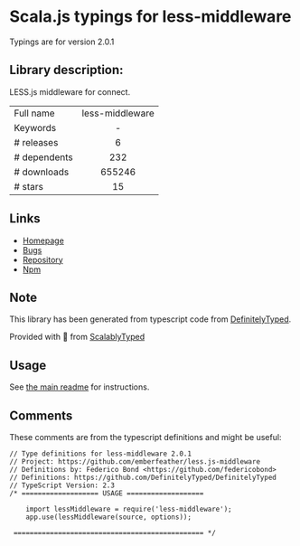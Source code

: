 
# Scala.js typings for less-middleware

Typings are for version 2.0.1

## Library description:
LESS.js middleware for connect.

|                    |                 |
| ------------------ | :-------------: |
| Full name          | less-middleware |
| Keywords           | - |
| # releases         | 6 |
| # dependents       | 232 |
| # downloads        | 655246 |
| # stars            | 15 |

## Links
- [Homepage](https://github.com/emberfeather/less.js-middleware#readme)
- [Bugs](https://github.com/emberfeather/less.js-middleware/issues)
- [Repository](https://github.com/emberfeather/less.js-middleware)
- [Npm](https://www.npmjs.com/package/less-middleware)
    


## Note
This library has been generated from typescript code from [DefinitelyTyped](https://definitelytyped.org).

Provided with :purple_heart: from [ScalablyTyped](https://github.com/oyvindberg/ScalablyTyped)

## Usage
See [the main readme](../../readme.md) for instructions.

## Comments

These comments are from the typescript definitions and might be useful:
```
// Type definitions for less-middleware 2.0.1
// Project: https://github.com/emberfeather/less.js-middleware
// Definitions by: Federico Bond <https://github.com/federicobond>
// Definitions: https://github.com/DefinitelyTyped/DefinitelyTyped
// TypeScript Version: 2.3
/* =================== USAGE ===================

    import lessMiddleware = require('less-middleware');
    app.use(lessMiddleware(source, options));

 =============================================== */





```

